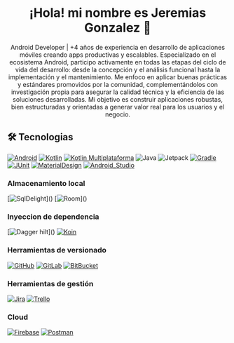 <h1 align="center"> ¡Hola! mi nombre es Jeremias Gonzalez 👋</h1>

<p align="center">
Android Developer | +4 años de experiencia en desarrollo de aplicaciones móviles
  creando apps productivas y escalables. Especializado en el ecosistema Android, participo activamente en todas las etapas del ciclo de vida del desarrollo: desde la concepción y el análisis funcional hasta la implementación y el mantenimiento.
  Me enfoco en aplicar buenas prácticas y estándares promovidos por la comunidad, complementándolos con investigación propia para asegurar la calidad técnica y la eficiencia de las soluciones desarrolladas. Mi objetivo es construir aplicaciones robustas, bien estructuradas y orientadas a generar valor real para los usuarios y el negocio.

</p> 
 
 <h2> 🛠️ Tecnologias</h2>

 [![Android](https://img.shields.io/badge/Android-3DDC84.svg?style=for-the-badge&logo=Android&logoColor=white)]()
[![Kotlin](https://img.shields.io/badge/Kotlin-7F52FF.svg?style=for-the-badge&logo=Kotlin&logoColor=white)]()
[![Kotlin Multiplataforma](https://img.shields.io/badge/Kotlin%20Multiplatform-%2349232.svg?style=for-the-badge&logo=kotlin-multiplatform&logoColor=white%22%20alt=%22Kotlin%20Multiplatform%22)]()
![Java](https://img.shields.io/badge/java-%23ED8B00.svg?style=for-the-badge&logo=openjdk&logoColor=white)
![Jetpack](https://img.shields.io/badge/Jetpack%20Compose-4285F4.svg?style=for-the-badge&logo=Jetpack-Compose&logoColor=white)
[![Gradle](https://img.shields.io/badge/gradle-02303A?style=for-the-badge&logo=gradle&logoColor=white)]()
[![JUnit](https://img.shields.io/badge/JUnit5-25A162.svg?style=for-the-badge&logo=JUnit5&logoColor=white)]()
[![MaterialDesign](https://img.shields.io/badge/Material%20Design-757575.svg?style=for-the-badge&logo=Material-Design&logoColor=white)]()
[![Android_Studio](https://img.shields.io/badge/Android%20Studio-3DDC84.svg?style=for-the-badge&logo=Android-Studio&logoColor=white)]()

### Almacenamiento local
[![SqlDelight](https://img.shields.io/badge/SQLDelight-%230095D5.svg?style=for-the-badge&logo=sql&logoColor=white")]()
[![Room](https://img.shields.io/badge/Room-%23FF6F00.svg?style=for-the-badge&logo=room&logoColor=white")]()

### Inyeccion de dependencia
[![Dagger hilt](https://img.shields.io/badge/Dagger%20Hilt-%32F94E77.svg?style=for-the-badge&logo=dagger&logoColor=white")]()
[![Koin](https://img.shields.io/badge/Koin-%23E94E77.svg?style=for-the-badge&logo=kotlin&logoColor=white)]()

### Herramientas de versionado
[![GitHub](https://img.shields.io/badge/GitHub-181717.svg?style=for-the-badge&logo=GitHub&logoColor=white)]()
[![GitLab](https://img.shields.io/badge/GitLab-FC6D26.svg?style=for-the-badge&logo=GitLab&logoColor=white)]()
[![BitBucket](https://img.shields.io/badge/Bitbucket-0052CC.svg?style=for-the-badge&logo=Bitbucket&logoColor=white)]()

### Herramientas de gestión
[![Jira](https://img.shields.io/badge/Jira%20Software-0052CC.svg?style=for-the-badge&logo=Jira-Software&logoColor=white)]()
[![Trello](https://img.shields.io/badge/Trello-0052CC.svg?style=for-the-badge&logo=Trello&logoColor=white)]()

### Cloud
[![Firebase](https://img.shields.io/badge/Firebase-FFCA28.svg?style=for-the-badge&logo=Firebase&logoColor=black)]()
[![Postman](https://img.shields.io/badge/Postman-FF6C37.svg?style=for-the-badge&logo=Postman&logoColor=white)]()



<!--
**JeremiasGonzalez1/JeremiasGonzalez1** is a ✨ _special_ ✨ repository because its `README.md` (this file) appears on your GitHub profile.

Here are some ideas to get you started:

- 🔭 I’m currently working on ...
- 🌱 I’m currently learning ...
- 👯 I’m looking to collaborate on ...
- 🤔 I’m looking for help with ...
- 💬 Ask me about ...
- 📫 How to reach me: ...
- 😄 Pronouns: ...
- ⚡ Fun fact: ...
-->
